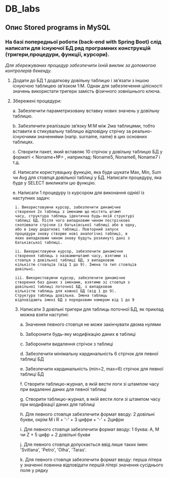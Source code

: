 # DB_labs
## **Опис** Stored programs in MySQL

### На базі попередньої роботи (back-end with Spring Boot) слід написати для існуючої БД ряд програмних конструкцій (тригери,процедури, функції, курсори).
*Для збережуваних процедур забезпечити їхній виклик за допомогою контролерів бекенду.*

1. Додати до БД 1 додаткову довільну таблицю і зв’язати з
іншою існуючою таблицею зв’язком 1:M. Однак для
забезпечення цілісності значень використати тригери замість
фізичного зовнішнього ключа.
2. Збережені процедури:

    a. Забезпечити параметризовану вставку нових значень у
довільну таблицю.

    b. Забезпечити реалізацію зв’язку М:М між 2ма таблицями,
тобто вставити в стикувальну таблицю відповідну стрічку
за реально-існуючими значеннями (напр. surname, name)
в цих основних таблицях.

    c. Створити пакет, який вставляє 10 стрічок у довільну
таблицю БД у форматі &lt; Noname+№&gt; , наприклад:
Noname5, Noname6, Noname7 і т.д.

    d. Написати користувацьку функцію, яка буде шукати
Max, Min, Sum чи Avg для стовпця довільної таблиці у БД.
Написати процедуру, яка буде у SELECT викликати цю
функцію.

    e. Написати 1 процедуру із курсором для виконання однієї
із наступних задач:


        i. Використовуючи курсор, забезпечити динамічне
        створення 2х таблиць з іменами що містять штамп
        часу, структура таблиць ідентична будь-якій структурі
        таблиці БД. Після чого випадковим чином пострічково
        скопіювати стрічки із батьківської таблиці або в одну,
        або в іншу додаткові таблиці. Повторний запуск
        процедури знову створює нові аналогічні таблиці, в
        яких випадковим чином знову будуть розкинуті дані з
        батьківської таблиці.

        ii. Використовуючи курсор, забезпечити динамічне
        створення таблиць з назвами+штамп часу, взятими зі
        стовпця з довільної таблиці БД, з випадковою
        кількістю стовпців (від 1 до 9). Імена та тип стовпців
        довільні.

        iii. Використовуючи курсор, забезпечити динамічне
        створення баз даних з іменами, взятими зі стовпця з
        довільної таблиці поточної БД, з випадковою
        кількістю таблиць для кожної БД (від 1 до 9).
        Структура таблиць довільна. Імена таблиць
        відповідають імені БД з порядковим номером від 1 до 9


    3. Написати 3 довільні тригери для таблиць поточної БД, як приклад можна взяти наступні:

        a. Значення певного стовпця не може закінчувати двома нулями

        b. Заборонити будь-яку модифікацію даних в таблиці
        
        c. Заборонити видалення стрічок з таблиці
        
        d. Забезпечити мінімальну кардинальність 6 стрічок для певної таблиці БД
        
        e. Забезпечити кардинальність (min=2, max=6) стрічок для
певної таблиці БД

        f. Створити таблицю-журнал, в якій вести логи зі
штампом часу при видаленні даних для певної
таблиці

        g. Створити таблицю-журнал, в якій вести логи зі штампом
часу при модифікації даних для таблиці

        h. Для певного стовпця забезпечити формат вводу:
2 довільні букви, окрім M і R + &#39;-&#39; + 3 цифри + &#39;-&#39; + 2цифри

        i. Для певного стовпця забезпечити формат вводу:
1 буква: A, M чи Z + 5 цифр + 2 довільні букви

        j. Для певного стовпця допускається ввід лише таких імен:
&#39;Svitlana&#39;, &#39;Petro&#39;, &#39;Olha&#39;, &#39;Taras&#39;.

        k. Для певного стовпця забезпечити формат вводу:
перша літера у значенні повинна відповідати першій
літері значення сусіднього поля у рядку
